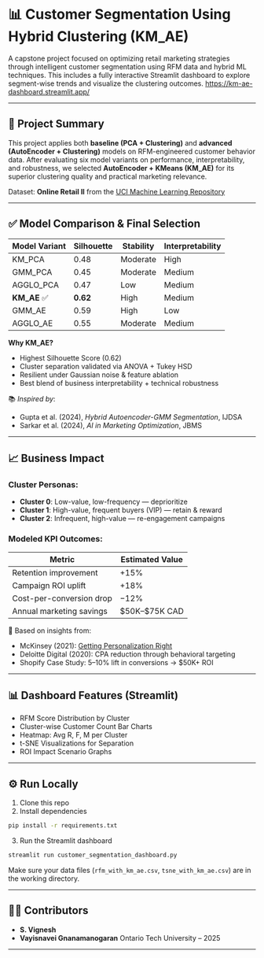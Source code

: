 # 📊 Customer Segmentation Using Hybrid Clustering (KM\_AE)

A capstone project focused on optimizing retail marketing strategies through intelligent customer segmentation using RFM data and hybrid ML techniques. This includes a fully interactive Streamlit dashboard to explore segment-wise trends and visualize the clustering outcomes.
https://km-ae-dashboard.streamlit.app/

---

## 🚀 Project Summary

This project applies both **baseline (PCA + Clustering)** and **advanced (AutoEncoder + Clustering)** models on RFM-engineered customer behavior data. After evaluating six model variants on performance, interpretability, and robustness, we selected **AutoEncoder + KMeans (KM\_AE)** for its superior clustering quality and practical marketing relevance.

Dataset: **Online Retail II** from the [UCI Machine Learning Repository](https://archive.ics.uci.edu/dataset/502/online+retail+ii)

---

## ✅ Model Comparison & Final Selection

| Model Variant | Silhouette | Stability | Interpretability |
| ------------- | ---------- | --------- | ---------------- |
| KM\_PCA       | 0.48       | Moderate  | High             |
| GMM\_PCA      | 0.45       | Moderate  | Medium           |
| AGGLO\_PCA    | 0.47       | Low       | Medium           |
| **KM\_AE** ✅  | **0.62**   | High      | Medium           |
| GMM\_AE       | 0.59       | High      | Low              |
| AGGLO\_AE     | 0.55       | Moderate  | Medium           |

**Why KM\_AE?**

* Highest Silhouette Score (0.62)
* Cluster separation validated via ANOVA + Tukey HSD
* Resilient under Gaussian noise & feature ablation
* Best blend of business interpretability + technical robustness

📚 *Inspired by*:

* Gupta et al. (2024), *Hybrid Autoencoder-GMM Segmentation*, IJDSA
* Sarkar et al. (2024), *AI in Marketing Optimization*, JBMS

---

## 📈 Business Impact

### Cluster Personas:

* **Cluster 0**: Low-value, low-frequency — deprioritize
* **Cluster 1**: High-value, frequent buyers (VIP) — retain & reward
* **Cluster 2**: Infrequent, high-value — re-engagement campaigns

### Modeled KPI Outcomes:

| Metric                   | Estimated Value |
| ------------------------ | --------------- |
| Retention improvement    | +15%            |
| Campaign ROI uplift      | +18%            |
| Cost-per-conversion drop | −12%            |
| Annual marketing savings | \$50K–\$75K CAD |

🌟 Based on insights from:

* McKinsey (2021): [Getting Personalization Right](https://www.mckinsey.com/business-functions/growth-marketing-and-sales/our-insights/the-value-of-getting-personalization-right-or-wrong)
* Deloitte Digital (2020): CPA reduction through behavioral targeting
* Shopify Case Study: 5–10% lift in conversions → \$50K+ ROI

---

## 📊 Dashboard Features (Streamlit)

* RFM Score Distribution by Cluster
* Cluster-wise Customer Count Bar Charts
* Heatmap: Avg R, F, M per Cluster
* t-SNE Visualizations for Separation
* ROI Impact Scenario Graphs

---

## ⚙️ Run Locally

1. Clone this repo
2. Install dependencies

```bash
pip install -r requirements.txt
```

3. Run the Streamlit dashboard

```bash
streamlit run customer_segmentation_dashboard.py
```

Make sure your data files (`rfm_with_km_ae.csv`, `tsne_with_km_ae.csv`) are in the working directory.

---

## 👨‍💻 Contributors

* **S. Vignesh**
* **Vayisnavei Gnanamanogaran**
  Ontario Tech University – 2025

---

